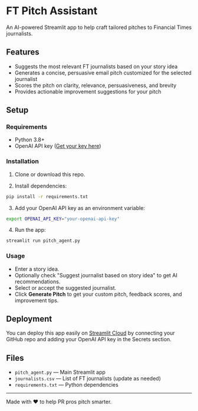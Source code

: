 
# FT Pitch Assistant

An AI-powered Streamlit app to help craft tailored pitches to Financial Times journalists.

## Features

- Suggests the most relevant FT journalists based on your story idea
- Generates a concise, persuasive email pitch customized for the selected journalist
- Scores the pitch on clarity, relevance, persuasiveness, and brevity
- Provides actionable improvement suggestions for your pitch

## Setup

### Requirements

- Python 3.8+
- OpenAI API key ([Get your key here](https://platform.openai.com/account/api-keys))

### Installation

1. Clone or download this repo.

2. Install dependencies:

```bash
pip install -r requirements.txt
```

3. Add your OpenAI API key as an environment variable:

```bash
export OPENAI_API_KEY="your-openai-api-key"
```

4. Run the app:

```bash
streamlit run pitch_agent.py
```

### Usage

- Enter a story idea.
- Optionally check "Suggest journalist based on story idea" to get AI recommendations.
- Select or accept the suggested journalist.
- Click **Generate Pitch** to get your custom pitch, feedback scores, and improvement tips.

## Deployment

You can deploy this app easily on [Streamlit Cloud](https://streamlit.io/cloud) by connecting your GitHub repo and adding your OpenAI API key in the Secrets section.

## Files

- `pitch_agent.py` — Main Streamlit app
- `journalists.csv` — List of FT journalists (update as needed)
- `requirements.txt` — Python dependencies

---

Made with ❤️ to help PR pros pitch smarter.
